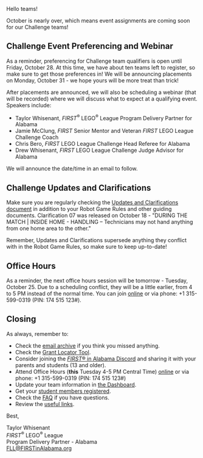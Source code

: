 Hello teams!

October is nearly over, which means event assignments are coming soon for our Challenge teams!

## Challenge Event Preferencing and Webinar

As a reminder, preferencing for Challenge team qualifiers is open until Friday, October 28. At this time, we have about ten teams left to register, so make sure to get those preferences in! We will be announcing placements on Monday, October 31 - we hope yours will be more treat than trick!

After placements are announced, we will also be scheduling a webinar (that will be recorded) where we will discuss what to expect at a qualifying event. Speakers include:
- Taylor Whisenant, *FIRST*<sup>&reg;</sup> LEGO<sup>&reg;</sup> League Program Delivery Partner for Alabama
- Jamie McClung, *FIRST* Senior Mentor and Veteran *FIRST* LEGO League Challenge Coach
- Chris Bero, *FIRST* LEGO League Challenge Head Referee for Alabama
- Drew Whisenant, *FIRST* LEGO League Challenge Judge Advisor for Alabama

We will announce the date/time in an email to follow.


## Challenge Updates and Clarifications

Make sure you are regularly checking the [Updates and Clarifications document](https://firstinspiresst01.blob.core.windows.net/season/challenge-updates.pdf) in addition to your Robot Game Rules and other guiding documents. Clarification 07 was released on October 18 - "DURING THE MATCH | INSIDE HOME - HANDLING – Technicians may not hand anything from one home area to the other."

Remember, Updates and Clarifications supersede anything they conflict with in the Robot Game Rules, so make sure to keep up-to-date!


## Office Hours

As a reminder, the next office hours session will be tomorrow - Tuesday, October 25. Due to a scheduling conflict, they will be a little earlier, from 4 to 5 PM instead of the normal time. You can join [online](https://meet.google.com/mso-yhrn-brp) or via phone: +1 315-599-0319 (PIN: 174 515 123#).


## Closing

As always, remember to:
- Check the [email archive](https://github.com/drewwhis/alabama-first-lego-league/tree/main/2022-2023/email-blasts) if you think you missed anything.
- Check the [Grant Locator Tool](https://www.firstinspires.org/robotics/team-grants).
- Consider joining the [*FIRST*&reg; in Alabama Discord](http://discord.gg/XfurbWERQ8) and sharing it with your parents and students (13 and older).
- Attend Office Hours (**this** Tuesday 4-5 PM Central Time) [online](https://meet.google.com/mso-yhrn-brp) or via phone: +1 315-599-0319 (PIN: 174 515 123#)
- Update your team information in [the Dashboard](https://my.firstinspires.org/Dashboard/).
- Get your [student members registered](https://www.firstinspires.org/resource-library/youth-registration-system).
- Check the [FAQ](https://github.com/drewwhis/alabama-first-lego-league/wiki/Frequently-Asked-Questions) if you have questions.
- Review the [useful links](https://github.com/drewwhis/alabama-first-lego-league/wiki/Useful-Links).


Best,
<p>
  Taylor Whisenant<br />
  <i>FIRST</i><sup>&reg;</sup> LEGO<sup>&reg;</sup> League<br />
  Program Delivery Partner - Alabama<br >
  <a href="mailto:fll@firstinalabama.org">FLL@FIRSTinAlabama.org</a>
</p>